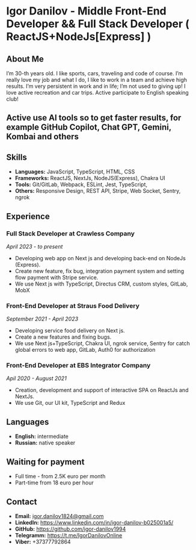 # Igor Danilov - Middle Front-End Developer && Full Stack Developer ( ReactJS+NodeJs[Express] )

## About Me
I’m 30-th years old. I like sports, cars, traveling and code of course. I’m really love my job and what I do, I like to work in a team and achieve high results. I’m very persistent in work and in life; I’m not used to giving up! I love active recreation and car trips. Active participate to English speaking club! 
## Active use AI tools so to get faster results, for example GitHub Copilot, Chat GPT, Gemini, Kombai and others

## Skills
- **Languages:** JavaScript, TypeScript, HTML, CSS
- **Frameworks:** ReactJS, NextJs, NodeJS(Express), Chakra UI
- **Tools:** Git/GitLab, Webpack, ESLint, Jest, TypeScript, 
- **Others:** Responsive Design, REST API, Stripe, Web Socket, Sentry, ngrok

## Experience

### Full Stack Developer at Crawless Company
*April 2023 - to present*
- Developing web app on Next js and developing back-end on NodeJs (Express). 
- Create new feature, fix bug, integration payment system and setting flow payment with Stripe service. 
- We use Next js with TypeScript, Directus CRM, custom styles, GitLab, MobX

### Front-End Developer at Straus Food Delivery
*September 2021 - April 2023*
- Developing service food delivery on Next js. 
- Create a new features and fixing bugs. 
- We use Next js+TypeScript, Chakra UI, ngrok service, Sentry for catch global errors to web app, GitLab, Auth0 for authorization


### Front-End Developer at EBS Integrator Company
*Apil 2020 - August 2021*
- Creation, development and support of interactive SPA on ReactJs and NextJs. 
- We use Git, our UI kit, TypeScript and Redux


## Languages
- **English:** intermediate
- **Russian:** native speaker

## Waiting for payment 
 - Full time - from 2.5K euro per month
 - Part-time from 18 euro per hour


## Contact
- **Email:** igor.danilov1824@gmail.com
- **LinkedIn:** https://www.linkedin.com/in/igor-danilov-b025001a5/
- **GitHub:** https://github.com/igor-danilov1994
- **Telegramm:** https://t.me/IgorDanilovOnline
- **Viber:** +37377792864

